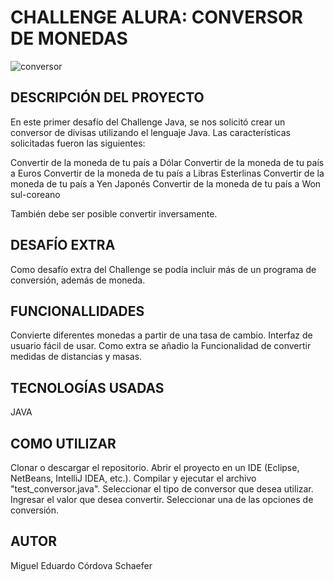 <h1>CHALLENGE ALURA: CONVERSOR DE MONEDAS</h1>

![conversor](https://user-images.githubusercontent.com/122389564/226147074-88adef81-7913-4779-be1d-ef1c3fba1af9.GIF)

<h2>DESCRIPCIÓN DEL PROYECTO</h2>

En este primer desafío del Challenge Java, se nos solicitó crear un conversor de divisas utilizando el lenguaje Java. Las características solicitadas fueron las siguientes:

Convertir de la moneda de tu país a Dólar
Convertir de la moneda de tu país a Euros
Convertir de la moneda de tu país a Libras Esterlinas
Convertir de la moneda de tu país a Yen Japonés
Convertir de la moneda de tu país a Won sul-coreano

También debe ser posible convertir inversamente.

<h2>DESAFÍO EXTRA</h2>

Como desafío extra del Challenge se podía incluir más de un programa de conversión, además de moneda. 

<h2>FUNCIONALLIDADES</h2>
Convierte diferentes monedas a partir de una tasa de cambio.
Interfaz de usuario fácil de usar.
Como extra se añadio la Funcionalidad de convertir medidas de distancias y masas.

<h2>TECNOLOGÍAS USADAS</h2>
JAVA

<h2>COMO UTILIZAR</h2>
Clonar o descargar el repositorio.
Abrir el proyecto en un IDE (Eclipse, NetBeans, IntelliJ IDEA, etc.).
Compilar y ejecutar el archivo "test_conversor.java".
Seleccionar el tipo de conversor que desea utilizar.
Ingresar el valor que desea convertir.
Seleccionar una de las opciones de conversión.

<h2>AUTOR</h2>
Miguel Eduardo Córdova Schaefer
